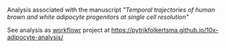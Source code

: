 Analysis associated with the manuscript *"Temporal trajectories of human brown and white adipocyte progenitors at single cell resolution"*



See analysis as [workflowr][] project at https://pytrikfolkertsma.github.io/10x-adipocyte-analysis/

[workflowr]: https://github.com/jdblischak/workflowr
